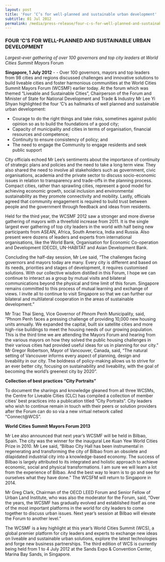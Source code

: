 ```yaml
---
layout: post
title: 'Four ‘C’s for well-planned and sustainable urban development'
subtitle: 01 Jul 2012
permalink: /media/press-release/four-c-s-for-well-planned-and-sustainable-urban-development
---
```


### FOUR ‘C’S FOR WELL-PLANNED AND SUSTAINABLE URBAN DEVELOPMENT

*Largest-ever gathering of over 100 governors and top city leaders at World Cities Summit Mayors* Forum

**Singapore, 1 July 2012** -  - Over 100 governors, mayors and top leaders from 98 cities and regions discussed challenges and innovative solutions to build liveable cities and foster harmonious communities at the World Cities Summit Mayors Forum (WCSMF) earlier today. At the forum which was themed “Liveable and Sustainable Cities”, Chairperson of the Forum and Minister of State for National Development and Trade & Industry Mr Lee Yi Shyan highlighted the four ‘C’s as hallmarks of well planned and sustainable urban development:

* Courage to do the right things and take risks, sometimes against public opinion so as to build the foundations of a good city;
* Capacity of municipality and cities in terms of organisation, financial resources
and competence;
* Continuity to ensure consistency of policy; and
* The need to engage the Community to engage residents and seek public support

City officials echoed Mr Lee’s sentiments about the importance of continuity of strategic plans and policies and the need to take a long term view. They also shared the need to involve all stakeholders such as government, civic organisations, academia and the private sector to discuss socio-economic issues in relation to transparency and trade-offs in the planning process. Compact cities, rather than sprawling cities, represent a good model for achieving economic growth, social inclusion and environmental sustainability as they promote connectivity and mobility. Lastly, officials agreed that community engagement is required to build trust between people and the government through feedback and ideas from residents.

Held for the third year, the WCSMF 2012 saw a stronger and more diverse gathering of mayors with a threefold increase from 2011. It is the single largest ever gathering of top city leaders in the world with half being new participants from ASEAN, Africa, South America, India and Russia. Also present were dozens of leaders and experts from international organisations, like the World Bank, Organisation for Economic Co-operation and Development (OECD), UN-HABITAT and Asian Development Bank.

Concluding the half-day session, Mr Lee said, “The challenges facing governors and mayors today are many. Every city is different and based on its needs, priorities and stages of development, it requires customised solutions. With our collective wisdom distilled in this Forum, I hope we can continue to interact as a group by mutual visits and bilateral communications beyond the physical and time limit of this forum. Singapore remains committed to this process of mutual learning and exchange of views. I invite all to continue to visit Singapore so that we can further our bilateral and multilateral cooperation in the areas of sustainable development.”

Mr Trac Thai Sieng, Vice Governor of Phnom Penh Municipality, said, “Phnom Penh faces a pressing challenge of providing 10,000 new housing units annually. We expanded the capital, built six satellite cities and more high-rise buildings to meet the housing needs of our growing population. This is the third time we are attending the Mayors Forum and hearing from the various mayors on how they solved the public housing challenges in their various cities had provided useful ideas for us in planning for our city.” Mr Gregor Robertson, Mayor of Vancouver, Canada, said, “The natural setting of Vancouver informs every aspect of planning, design and liveability in our city. The boldness of policy-making allows us to strive for an ever better city, focusing on sustainability and liveability, with the goal of becoming the world’s greenest city by 2020”.

**Collection of best practices “City Portraits”**

To document the sharings and knowledge gleaned from all three WCSMs, the Centre for Liveable Cities (CLC) has compiled a collection of member cities’ best practices into a publication titled “City Portraits”. City leaders who wish to continue remain in touch with their peers or solution providers after the Forum can do so via a new virtual network called “Connect@WCS”.

**World Cities Summit Mayors Forum 2013**

Mr Lee also announced that next year’s WCSMF will be held in Bilbao, Spain. The city was the winner for the inaugural Lee Kuan Yew World Cities Prize in 2010. Mr Lee said, “Bilbao City Hall has been instrumental in regenerating and transforming the city of Bilbao from an obsolete and dilapidated industrial city into a knowledge-based economy. The success of Bilbao is largely attributed to its integrated and holistic approach to achieve economic, social and physical transformations. I am sure we will learn a lot from the experience of Bilbao. And the best way to learn is to go and see for ourselves what they have done.” The WCSFM will return to Singapore in 2014.

Mr Greg Clark, Chairman of the OECD LEED Forum and Senior Fellow of Urban Land Institute, who was also the moderator for the Forum, said, “Over the years, the WCSMF has gradually evolved and established itself as one of the most important platforms in the world for city leaders to come together to discuss urban issues. Next year’s session at Bilbao will elevate the Forum to another level.”

The WCSMF is a key highlight at this year’s World Cities Summit (WCS), a global premier platform for city leaders and experts to exchange new ideas on liveable and sustainable urban solutions, explore the latest technologies and forge new business partnerships. The third edition of WCS is currently being held from 1 to 4 July 2012 at the Sands Expo & Convention Center, Marina Bay Sands, in
Singapore.

